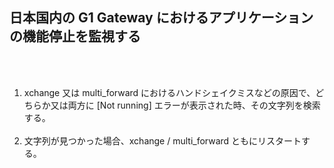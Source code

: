 <h2>日本国内の G1 Gateway におけるアプリケーションの機能停止を監視する</h2><br><br>
<ol>
  <li>xchange 又は multi_forward におけるハンドシェイクミスなどの原因で、どちらか又は両方に [Not running] エラーが表示された時、その文字列を検索する。</li><br>
  
  <li>文字列が見つかった場合、xchange / multi_forward ともにリスタートする。</li>
</ol>

